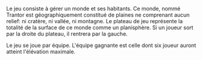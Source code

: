 Le jeu consiste à gérer un monde et ses habitants. Ce monde, nommé Trantor est géographiquement constitué de plaines ne comprenant aucun relief: ni cratère, ni vallée, ni montagne. Le plateau de jeu représente la totalité de la surface de ce monde comme un planisphère. Si un joueur sort par la droite du plateau, il rentrera par la gauche.

Le jeu se joue par équipe. L'équipe gagnante est celle dont six joueur auront atteint l'élévation maximale.